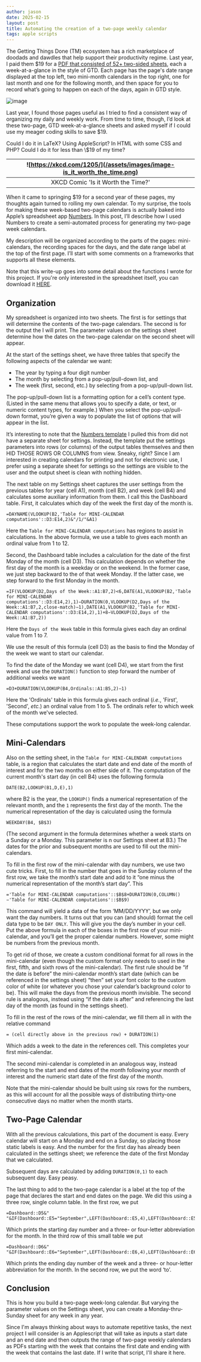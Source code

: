 ```yaml
---
author: jason
date: 2025-02-15
layout: post
title: Automating the creation of a two-page weekly calendar
tags: apple scripts
---
```


The Getting Things Done (TM) ecosystem has a rich marketplace of doodads and dawdles that help support their productivity regime.  Last year, I paid them \$19 for a [PDF that consisted of 52+ two-sided sheets](https://store.gettingthingsdone.com/product/2025-gtd-calendar/), each a week-at-a-glance in the style of GTD.  Each page has the page's date range displayed at the top left, two mini-month calendars in the top right, one for last month and one for the following month, and then space for you to record what’s going to happen on each of the days, again in GTD style.

![image](/assets/images/image-GTDsheettop.png)

Last year, I found those pages useful as I tried to find a consistent way of organizing my daily and weekly work.  From time to time, though, I’d look at these two-page, GTD week-at-a-glance sheets and asked myself if I could use my meager coding skills to save \$19.

<p>
	Could I do it in LaTeX?  Using AppleScript?  In HTML with some CSS and PHP?  Could I do it for less than \$19 of my time?
</p>

| ![https://xkcd.com/1205/](/assets/images/image-is_it_worth_the_time.png)|
| :--------------------------------------------------------------------------------: |
|                         XKCD Comic 'Is it Worth the Time?'                         |

When it came to springing \$19 for a second year of these pages, my thoughts again turned to rolling my own calendar.  To my surprise, the tools for making these week-based two-page calendars is actually baked into Apple’s spreadsheet app [Numbers](https://www.apple.com/in/numbers/).  In this post, I’ll describe how I used Numbers to create a semi-automated process for generating my two-page week calendars.

My description will be organized according to the parts of the pages:  mini-calendars, the recording spaces for the days, and the date range label at the top of the first page.  I’ll start with some comments on a frameworks that supports all these elements.

Note that this write-up goes into some detail about the functions I wrote for this project.  If you're only interested in the spreadsheet itself, you can download it [HERE](/assets/docs/Weekly-calendar-250210v3.numbers).

## Organization

My spreadsheet is organized into two sheets.  The first is for settings that will determine the contents of the two-page calendars.  The second is for the output the I will print.  The parameter values on the settings sheet determine how the dates on the two-page calendar on the second sheet will appear.

At the start of the settings sheet, we have three tables that specify the following aspects of the calendar we want:

- The year by typing a four digit number
- The month by selecting from a pop-up/pull-down list, and
- The week (first, second, etc.) by selecting from a pop-up/pull-down list.

The pop-up/pull-down list is a formatting option for a cell’s content type.  (Listed in the same menu that allows you to specify a date, or text, or numeric content types, for example.) When you select the pop-up/pull-down format, you’re given a way to populate the list of options that will appear in the list.

It’s interesting to note that the [Numbers template](/assets/docs/apple-numbers-calendar-template.numbers) I pulled this from did not have a separate sheet for settings.  Instead, the template put the settings parameters into rows (or columns) of the output tables themselves and then HID THOSE ROWS OR COLUMNS from view.  Sneaky, right?  Since I am interested in creating calendars for printing and not for electronic use, I prefer using a separate sheet for settings so the settings are visible to the user and the output sheet is clean with nothing hidden.  

The next table on my Settings sheet captures the user settings from the previous tables for year (cell A1), month (cell B2), and week (cell B4) and calculates some auxiliary information from them.  I call this the Dashboard table.  First, it calculates which day of the week the first day of the month is.

```Excel
=DAYNAME(VLOOKUP(B2,'Table for MINI-CALENDAR computations'::D3:E14,2)&"/1/"&A1)
```

Here the `Table for MINI-CALENDAR computations` has regions to assist in calculations.  In the above formula, we use a table to gives each month an ordinal value from 1 to 12.  

Second, the Dashboard table includes a calculation for the date of the first Monday of the month (cell D3).  This calculation depends on whether the first day of the month is a weekday or on the weekend.  In the former case, we just step backward to the of that week Monday.  If the latter case, we step forward to the first Monday in the month.  

```excel
=IF(VLOOKUP(D2,Days of the Week::A1:B7,2)<6,DATE(A1,VLOOKUP(B2,'Table for MINI-CALENDAR computations'::D3:E14,2),1)−DURATION(0,VLOOKUP(D2,Days of the Week::A1:B7,2,close-match)−1),DATE(A1,VLOOKUP(B2,'Table for MINI-CALENDAR computations'::D3:E14,2),1)+8−VLOOKUP(D2,Days of the Week::A1:B7,2))
```

Here the `Days of the Week` table in this formula gives each day an ordinal value from 1 to 7.  

We use the result of this formula (cell D3) as the basis to find the Monday of the week we want to start our calendar. 

To find the date of the Monday we want (cell D4), we start from the first week and use the `DURATION()` function to step forward the number of additional weeks we want   

```excel
=D3+DURATION(VLOOKUP(B4,Ordinals::A1:B5,2)−1)
```

Here the 'Ordinals' table in this formula gives each ordinal (*i.e.*, 'First', 'Second', *etc.*) an ordinal value from 1 to 5.  The ordinals refer to which week of the month we've selected.  

These computations support the work to populate the week-long calendar.

## Mini-Calendars

Also on the setting sheet, in the `Table for MINI-CALENDAR computations` table, is a region that calculates the start date and end date of the month of interest and for the two months on either side of it.  The computation of the current month's start day (in cell B4) uses the following formula

```excel
DATE(B2,LOOKUP(B1,D,E),1)
```

where B2 is the year, the `LOOKUP()` finds a numerical representation of the relevant month, and the `1` represents the first day of the month.  The the numerical representation of the day is calculated using the formula

```excel
WEEKDAY(B4, $B$3)
```

(The second argument in the formula determines whether a week starts on a Sunday or a Monday.  This parameter is n our Settings sheet at B3.)  The dates for the prior and subsequent months are used to fill out the mini-calendars.  

To fill in the first row of the mini-calendar with day numbers, we use two cute tricks.  First, to fill in the number that goes in the Sunday column of the first row, we take the month’s start date and add to it “one minus the numerical representation of the month’s start day”.  This 

```excel
='Table for MINI-CALENDAR computations'::$B$8+DURATION(0,COLUMN()−'Table for MINI-CALENDAR computations'::$B$9)  
```

This command will yield a data of the form ‘MM/DD/YYYY’, but we only want the day numbers.  It turns out that you can (and should) format the cell data type to be `DAY ONLY`.  This will give you the day’s number in your cell.  Put the above formula in each of the boxes in the first row of your mini-calendar, and you’ll get the proper calendar numbers.  However, some might be numbers from the previous month.

To get rid of those, we create a custom conditional format for all rows in the mini-calendar (even though the custom format only needs to used in the first, fifth, and sixth rows of the mini-calendar). The first rule should be “if the date is before” the mini-calendar month’s start date (which can be referenced in the settings sheet) “then” set your font color to the custom color of white (or whatever you chose your calendar’s background color to be).  This will make the days from the previous month invisible.  The second rule is analogous, instead using “if the date is after” and referencing the last day of the month (as found in the settings sheet).

To fill in the rest of the rows of the mini-calendar, we fill them all in with the relative command

```excel
= (cell directly above in the previous row) + DURATION(1)
```

Which adds a week to the date in the references cell.  This completes your first mini-calendar.

The second mini-calendar is completed in an analogous way, instead referring to the start and end dates of the month following your month of interest and the numeric start date of the first day of the month.

Note that the mini-calendar should be built using six rows for the numbers, as this will account for all the possible ways of distributing thirty-one consecutive days no matter when the month starts.

## Two-Page Calendar

With all the previous calculations, this part of the document is easy.  Every calendar will start on a Monday and end on a Sunday, so placing those static labels is easy.  And the number for the first day has already been calculated in the settings sheet; we reference the date of the first Monday that we calculated.

Subsequent days are calculated by adding `DURATION(0,1)` to each subsequent day.  Easy peasy.

The last thing to add to the two-page calendar is a label at the top of the page that declares the start and end dates on the page.  We did this using a three row, single column table.  In the first row, we put

```excel
=Dashboard::D5&" "&IF(Dashboard::E5="September",LEFT(Dashboard::E5,4),LEFT(Dashboard::E5,3))
```
  
Which prints the starting day number and a three- or four-letter abbreviation for the month.  In the third row of this small table we put

```excel
=Dashboard::D6&" "&IF(Dashboard::E6="September",LEFT(Dashboard::E6,4),LEFT(Dashboard::E6,3))
```  

Which prints the ending day number of the week and a three- or hour-letter abbreviation for the month.  In the second row, we put the word ‘to’.

## Conclusion

This is how you build a two-page week-long calendar.  But varying the parameter values on the Settings sheet, you can create a Monday-thru-Sunday sheet for any week in any year.

Since I'm always thinking about ways to automate repetitive tasks, the next project I will consider is an Applescript that will take as inputs a start date and an end date and then outputs the range of two-page weekly calendars as PDFs starting with the week that contains the first date and ending with the week that contains the last date.  If I write that script, I'll share it here.
